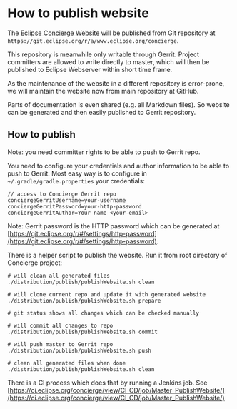 # How to publish website

The [Eclipse Concierge Website](http://eclipse.org/concierge) will be published from Git repository at `https://git.eclipse.org/r/a/www.eclipse.org/concierge`.

This repository is meanwhile only writable through Gerrit. Project committers are allowed to write directly to master, which will then be published to Eclipse Webserver within short time frame.

As the maintenance of the website in a different repository is error-prone, we will maintain the website now from main repository at GitHub.

Parts of documentation is even shared (e.g. all Markdown files). So website can be generated and then easily published to Gerrit repository.

## How to publish

Note: you need committer rights to be able to push to Gerrit repo.

You need to configure your credentials and author information to be able to push to Gerrit.
Most easy way is to configure in `~/.gradle/gradle.properties` your credentials:

```
// access to Concierge Gerrit repo
conciergeGerritUsername=your-username
conciergeGerritPassword=your-http-password
conciergeGerritAuthor=Your name <your-email>
```

Note: Gerrit password is the HTTP password which can be generated at [https://git.eclipse.org/r/#/settings/http-password](https://git.eclipse.org/r/#/settings/http-password).

There is a helper script to publish the website. Run it from root directory of Concierge project:

```
# will clean all generated files
./distribution/publish/publishWebsite.sh clean

# will clone current repo and update it with generated website
./distribution/publish/publishWebsite.sh prepare

# git status shows all changes which can be checked manually

# will commit all changes to repo 
./distribution/publish/publishWebsite.sh commit

# will push master to Gerrit repo
./distribution/publish/publishWebsite.sh push

# clean all generated files when done
./distribution/publish/publishWebsite.sh clean
```

There is a CI process which does that by running a Jenkins job. See [https://ci.eclipse.org/concierge/view/CI_CD/job/Master_PublishWebsite/](https://ci.eclipse.org/concierge/view/CI_CD/job/Master_PublishWebsite/)

